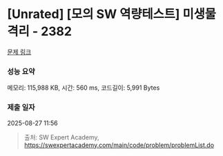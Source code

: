 # [Unrated] [모의 SW 역량테스트] 미생물 격리 - 2382 

[문제 링크](https://swexpertacademy.com/main/code/problem/problemDetail.do?contestProbId=AV597vbqAH0DFAVl) 

### 성능 요약

메모리: 115,988 KB, 시간: 560 ms, 코드길이: 5,991 Bytes

### 제출 일자

2025-08-27 11:56



> 출처: SW Expert Academy, https://swexpertacademy.com/main/code/problem/problemList.do